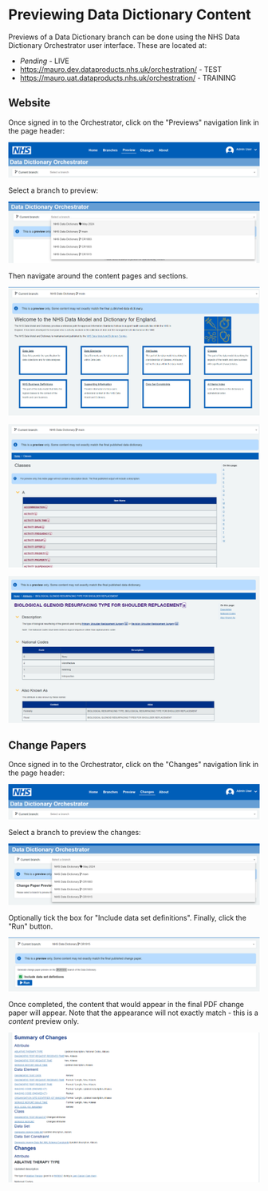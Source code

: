 # Previewing Data Dictionary Content

Previews of a Data Dictionary branch can be done using the NHS Data Dictionary Orchestrator user interface. These are located at:

- _Pending_ - LIVE
- https://mauro.dev.dataproducts.nhs.uk/orchestration/ - TEST
- https://mauro.uat.dataproducts.nhs.uk/orchestration/ - TRAINING

## Website

Once signed in to the Orchestrator, click on the "Previews" navigation link in the page header:

![](/docs/images/website-preview.png)

Select a branch to preview:

![](/docs/images/website-preview-branch.png)

Then navigate around the content pages and sections.

![](/docs/images/website-preview-home.png)

![](/docs/images/website-preview-classes.png)

![](/docs/images/website-preview-attribute.png)

## Change Papers

Once signed in to the Orchestrator, click on the "Changes" navigation link in the page header:

![](/docs/images/change-paper-preview.png)

Select a branch to preview the changes:

![](/docs/images/change-paper-preview-branch.png)

Optionally tick the box for "Include data set definitions". Finally, click the "Run" button.

![](/docs/images/change-paper-preview-controls.png)

Once completed, the content that would appear in the final PDF change paper will appear. Note that the appearance will not exactly match - this is a _content_ preview only.

![](/docs/images/change-paper-preview-output.png)